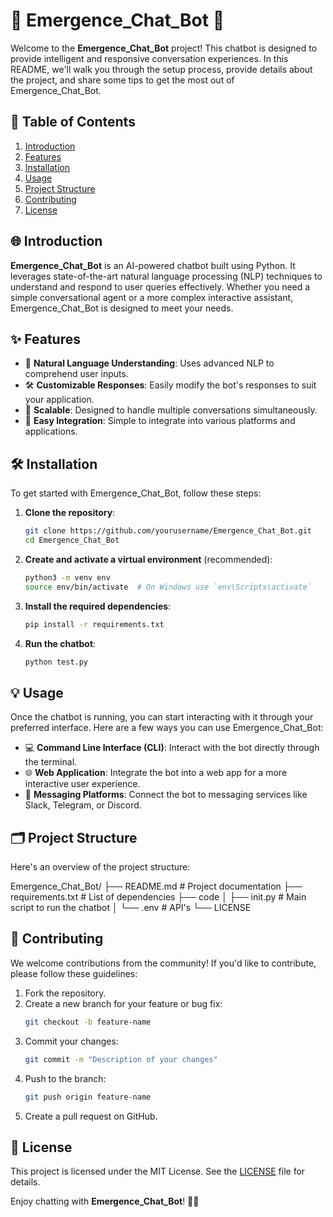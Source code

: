 # 🌟 Emergence_Chat_Bot 🌟

Welcome to the **Emergence_Chat_Bot** project! This chatbot is designed to provide intelligent and responsive conversation experiences. In this README, we'll walk you through the setup process, provide details about the project, and share some tips to get the most out of Emergence_Chat_Bot.

## 📜 Table of Contents
1. [Introduction](#introduction)
2. [Features](#features)
3. [Installation](#installation)
4. [Usage](#usage)
5. [Project Structure](#project-structure)
6. [Contributing](#contributing)
7. [License](#license)

## 🌐 Introduction

**Emergence_Chat_Bot** is an AI-powered chatbot built using Python. It leverages state-of-the-art natural language processing (NLP) techniques to understand and respond to user queries effectively. Whether you need a simple conversational agent or a more complex interactive assistant, Emergence_Chat_Bot is designed to meet your needs.

## ✨ Features

- 🧠 **Natural Language Understanding**: Uses advanced NLP to comprehend user inputs.
- 🛠️ **Customizable Responses**: Easily modify the bot's responses to suit your application.
- 🚀 **Scalable**: Designed to handle multiple conversations simultaneously.
- 🔌 **Easy Integration**: Simple to integrate into various platforms and applications.

## 🛠️ Installation

To get started with Emergence_Chat_Bot, follow these steps:

1. **Clone the repository**:
    ```bash
    git clone https://github.com/yourusername/Emergence_Chat_Bot.git
    cd Emergence_Chat_Bot
    ```

2. **Create and activate a virtual environment** (recommended):
    ```bash
    python3 -m venv env
    source env/bin/activate  # On Windows use `env\Scripts\activate`
    ```

3. **Install the required dependencies**:
    ```bash
    pip install -r requirements.txt
    ```

4. **Run the chatbot**:
    ```bash
    python test.py
    ```

## 💡 Usage

Once the chatbot is running, you can start interacting with it through your preferred interface. Here are a few ways you can use Emergence_Chat_Bot:

- 💻 **Command Line Interface (CLI)**: Interact with the bot directly through the terminal.
- 🌐 **Web Application**: Integrate the bot into a web app for a more interactive user experience.
- 📱 **Messaging Platforms**: Connect the bot to messaging services like Slack, Telegram, or Discord.

## 🗂️ Project Structure

Here's an overview of the project structure:

Emergence_Chat_Bot/
├── README.md # Project documentation
├── requirements.txt # List of dependencies
├── code 
│ ├── init.py # Main script to run the chatbot
│ └── .env  # API's
└── LICENSE


## 🤝 Contributing

We welcome contributions from the community! If you'd like to contribute, please follow these guidelines:

1. Fork the repository.
2. Create a new branch for your feature or bug fix:
    ```bash
    git checkout -b feature-name
    ```
3. Commit your changes:
    ```bash
    git commit -m "Description of your changes"
    ```
4. Push to the branch:
    ```bash
    git push origin feature-name
    ```
5. Create a pull request on GitHub.

## 📜 License

This project is licensed under the MIT License. See the [LICENSE](LICENSE) file for details.

Enjoy chatting with **Emergence_Chat_Bot**! 🚀🤖
